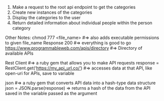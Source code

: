 1. Make a request to the root api endpoint to get the categories
2. Create new instances of the categories
3. Display the categories to the user
4. Return detailed information about individual people within the person category

Other Notes:
chmod 777 <file_name> #=> also adds executable permissions to given file_name
Response 200 #=> everything is good to go
https://www.programmableweb.com/apis/directory #=> Directory of available APIs

Rest Client #=> a ruby gem that allows you to make API requests
response = RestClient.get(‘https://my_api_url.co/’) #=> accesses data at that API, like open-uri for APIs, save to variable

json #=> a ruby gem that converts API data into a hash-type data structure
json = JSON.parse(response) => returns a hash of the data from the API saved in the variable passed as the argument
